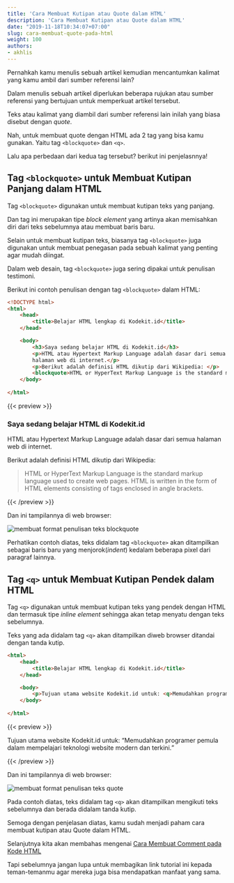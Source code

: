 ```yaml
---
title: 'Cara Membuat Kutipan atau Quote dalam HTML'
description: 'Cara Membuat Kutipan atau Quote dalam HTML'
date: "2019-11-18T10:34:07+07:00"
slug: cara-membuat-quote-pada-html
weight: 100
authors:
- akhlis
---
```


Pernahkah kamu menulis sebuah artikel kemudian mencantumkan kalimat yang kamu ambil dari sumber referensi lain?

Dalam menulis sebuah artikel diperlukan beberapa rujukan atau sumber referensi yang bertujuan untuk memperkuat artikel tersebut. 

Teks atau kalimat yang diambil dari sumber referensi lain inilah yang biasa disebut dengan _quote_.

Nah, untuk membuat quote dengan HTML ada 2 tag yang bisa kamu gunakan. Yaitu tag `<blockquote>` dan `<q>`.

Lalu apa perbedaan dari kedua tag tersebut? berikut ini penjelasnnya!

## Tag `<blockquote>` untuk Membuat Kutipan Panjang dalam HTML

Tag `<blockquote>` digunakan untuk membuat kutipan teks yang panjang. 

Dan tag ini merupakan tipe _block element_ yang artinya akan memisahkan diri dari teks sebelumnya atau membuat baris baru.

Selain untuk membuat kutipan teks, biasanya tag `<blockquote>` juga digunakan untuk membuat penegasan pada sebuah kalimat yang penting agar mudah diingat.

Dalam web desain, tag `<blockquote>` juga sering dipakai untuk penulisan testimoni.

Berikut ini contoh penulisan dengan tag `<blockquote>` dalam HTML:

```html
<!DOCTYPE html>
<html>
    <head>
        <title>Belajar HTML lengkap di Kodekit.id</title>
    </head>

    <body>
        <h3>Saya sedang belajar HTML di Kodekit.id</h3>
        <p>HTML atau Hypertext Markup Language adalah dasar dari semua 
        halaman web di internet.</p>
        <p>Berikut adalah definisi HTML dikutip dari Wikipedia: </p>
        <blockquote>HTML or HyperText Markup Language is the standard markup language used to create web pages. HTML is written in the form of HTML elements consisting of tags enclosed in angle brackets.</blockquote>
    </body>
 
</html>
```

{{< preview >}}
    <h3>Saya sedang belajar HTML di Kodekit.id</h3>
    <p class="mb-2">HTML atau Hypertext Markup Language adalah dasar dari semua 
    halaman web di internet.</p>
    <p class="mb-2">Berikut adalah definisi HTML dikutip dari Wikipedia: </p>
    <blockquote class="text-sm text-gray-600 pl-4">HTML or HyperText Markup Language is the standard markup language used to create web pages. HTML is written in the form of HTML elements consisting of tags enclosed in angle brackets.</blockquote>
{{< /preview >}}

Dan ini tampilannya di web browser:

![membuat format penulisan teks blockquote](/images/html/format-text-blockquote.png)

Perhatikan contoh diatas, teks didalam tag `<blockquote>` akan ditampilkan sebagai baris baru yang menjorok(_indent_) kedalam beberapa pixel dari paragraf lainnya.

## Tag `<q>` untuk Membuat Kutipan Pendek dalam HTML

Tag `<q>` digunakan untuk membuat kutipan teks yang pendek dengan HTML dan termasuk tipe _inline element_ sehingga akan tetap menyatu dengan teks sebelumnya.

Teks yang ada didalam tag `<q>` akan ditampilkan diweb browser ditandai dengan tanda kutip.

```html
<html>
    <head>
        <title>Belajar HTML lengkap di Kodekit.id</title>
    </head>

    <body>
        <p>Tujuan utama website Kodekit.id untuk: <q>Memudahkan programer pemula dalam mempelajari teknologi website modern dan terkini.</q></p>
    </body>
 
</html>
```

{{< preview >}}
<p>Tujuan utama website Kodekit.id untuk: <q>Memudahkan programer pemula dalam mempelajari teknologi website modern dan terkini.</q></p>
{{< /preview >}}

Dan ini tampilannya di web browser:

![membuat format penulisan teks quote](/images/html/format-text-q.png)

Pada contoh diatas, teks didalam tag `<q>` akan ditampilkan mengikuti teks sebelumnya dan berada didalam tanda kutip.

Semoga dengan penjelasan diatas, kamu sudah menjadi paham cara membuat kutipan atau Quote dalam HTML.

Selanjutnya kita akan membahas mengenai [Cara Membuat Comment pada Kode HTML](/html/membuat-komentar-pada-html/)

Tapi sebelumnya jangan lupa untuk membagikan link tutorial ini kepada teman-temanmu agar mereka juga bisa mendapatkan manfaat yang sama.

